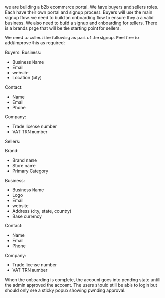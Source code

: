  we are building a b2b ecommerce portal. We have buyers and sellers roles. Each have their own portal and signup process. Buyers will use the main signup flow. we need to build an onboarding flow to ensure they a a valid business. We also need to build a signup and onboarding for sellers. There is a brands page that will be the starting point for sellers.


We need to collect the following as part of the signup. Feel free to add/improve this as required:

Buyers:
Business:
- Business Name
- Email
- website
- Location (city)

Contact:
- Name
- Email
- Phone

Company:
- Trade license number
- VAT TRN number


Sellers:

Brand:
- Brand name
- Store name
- Primary Category

Business:
- Business Name
- Logo
- Email
- website
- Address (city, state, country)
- Base currency

Contact:
- Name
- Email
- Phone

Company:
- Trade license number
- VAT TRN number


When the onboarding is complete, the account goes into pending state untill the admin approved the account. The users should still be able to login but should only see a sticky popup showing pwnding approval.

